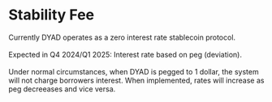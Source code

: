 # Stability Fee

Currently DYAD operates as a zero interest rate stablecoin protocol.\
\
Expected in Q4 2024/Q1 2025: Interest rate based on peg (deviation).\
\
Under normal circumstances, when DYAD is pegged to 1 dollar, the system will not charge borrowers  interest. When implemented, rates will increase as peg decreeases and vice versa.
